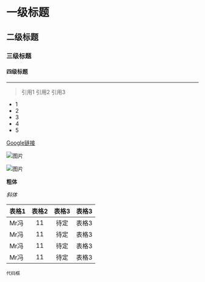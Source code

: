 # 一级标题
## 二级标题
### 三级标题
#### 四级标题

***

> 引用1
> 引用2
> 引用3

* 1
* 2
* 3
* 4
* 5

[Google链接](http://google.com)

![图片](https://i.gyazo.com/2fbe7a61c6976781698be6ff000d5299.png)

![图片](./刻晴.jpg)

**粗体**

*斜体*

|表格1|表格2|表格3|表格3|
| ----- | :----: |  :----: |----:|
| Mr冯 | 11 | 待定 | 表格3|
| Mr冯 | 11 | 待定 | 表格3|
| Mr冯 | 11 | 待定 | 表格3|
| Mr冯 | 11 | 待定 | 表格3|

`
代码框
` 




